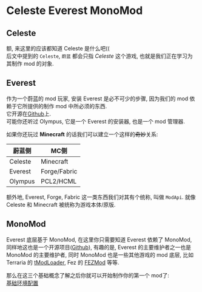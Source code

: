 # Celeste Everest MonoMod

## Celeste

额, 来这里的应该都知道 Celeste 是什么吧((  
后文中提到的 `Celeste`, `蔚蓝` 都会只指 *Celeste* 这个游戏, 也就是我们正在学习为其制作 mod 的对象.

## Everest

作为一个蔚蓝的 mod 玩家, 安装 Everest 是必不可少的步骤, 因为我们的 mod 依赖于它所提供的制作 mod 中所必须的东西.  
它开源在[Github](https://github.com/EverestAPI/Everest)上.  
可能你还听过 Olympus, 它是一个 Everest 的安装器, 也是一个 mod 管理器.

如果你还玩过 **Minecraft** 的话我们可以建立一个这样的<del>奇妙</del>关系:

|蔚蓝侧|MC侧|
|-|-|
|Celeste|Minecraft|
|Everest|Forge/Fabric|
|Olympus|PCL2/HCML|

额外地, Everest, Forge, Fabric 这一类东西我们对其有个统称, 叫做 `ModApi`. 就像 Celeste 和 Minecraft 被统称为游戏本体/原版.

## MonoMod

Everest 底层基于 MonoMod, 在这里你只需要知道 Everest 依赖了 MonoMod, 同样地这也是一个开源项目([Github](https://github.com/MonoMod/MonoMod)), 有趣的是, Everest 的主要维护者之一也是 MonoMod 的主要维护者, 同时 MonoMod 也是一些其他游戏的 mod 底层, 比如 Terraria 的 [tModLoader](https://github.com/blushiemagic/tModLoader), Fez 的 [FEZMod](https://github.com/0x0ade/FEZMod-Legacy) 等等.

那么在这三个基础概念了解之后你就可以开始制作你的第一个 mod了:  
[基础环境配置](./basic_env.md)